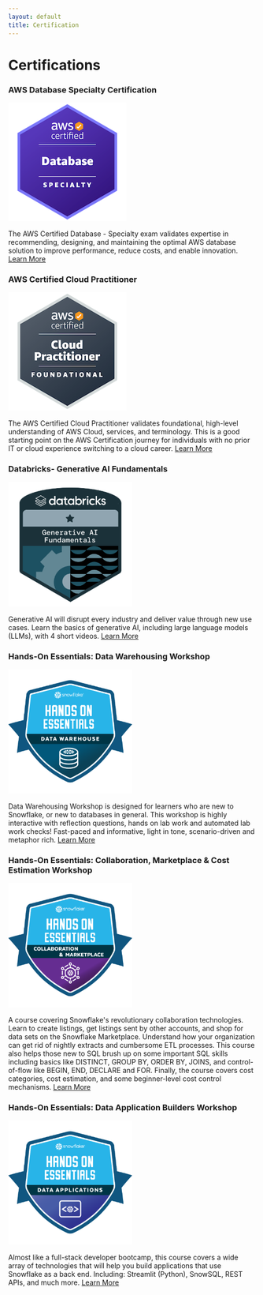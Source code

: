 ```yaml
---
layout: default
title: Certification
---
```


# Certifications

<div class="certification-container">
  
  <!-- AWS Database Specialty Certification -->
  <div class="certification-item">
    <h3>AWS Database Specialty Certification</h3>
    <a href="https://www.credly.com/badges/d1ad5b86-7471-4b4b-b930-ed1ff18fbe03/public_url" target="_blank">
      <img src="Images/aws-certified-database-specialty.png" alt="AWS Database Specialty Certification" style="max-width:50%; height:auto;">
    </a>
    <p>
      The AWS Certified Database - Specialty exam validates expertise in recommending, designing, and maintaining the optimal AWS database solution to improve performance, reduce costs, and enable innovation.
      <a href="https://aws.amazon.com/training/classroom/exam-readiness-aws-certified-database-specialty/?nc1=h_ls" target="_blank">Learn More</a>
    </p>
  </div>

  <!-- AWS Certified Cloud Practitioner -->
  <div class="certification-item">
    <h3>AWS Certified Cloud Practitioner</h3>
    <a href="https://www.credly.com/badges/db1046e1-470c-44d0-97cb-18e856c65e89/public_url" target="_blank">
      <img src="Images/aws-certified-cloud-practitioner.png" alt="AWS Certified Cloud Practitioner" style="max-width:50%; height:auto;">
    </a>
    <p>
      The AWS Certified Cloud Practitioner validates foundational, high-level understanding of AWS Cloud, services, and terminology. This is a good starting point on the AWS Certification journey for individuals with no prior IT or cloud experience switching to a cloud career.
       <a href="https://aws.amazon.com/certification/certified-cloud-practitioner/" target="_blank">Learn More</a>
    </p>
  </div>

  <!-- Databricks- Generative AI Fundamentals -->
  <div class="certification-item">
    <h3>Databricks- Generative AI Fundamentals</h3>
    <a href="https://credentials.databricks.com/256514da-65fa-4c8e-8622-563cf381f079#acc.nNeMrPYF" target="_blank">
      <img src="Images/Databricks-AI.png" alt="Databricks- Generative AI Fundamentals" style="max-width:50%; height:auto;">
    </a>
    <p>
       Generative AI will disrupt every industry and deliver value through new use cases. Learn the basics of generative AI, including large language models (LLMs), with 4 short videos. 
       <a href="https://www.databricks.com/learn/training/generative-ai-fundamentals-accreditation#data-video" target="_blank">Learn More</a>
    </p>
  </div>
  
   <!-- Hands-On Essentials: Data Warehousing Workshop -->
  <div class="certification-item">
    <h3>Hands-On Essentials: Data Warehousing Workshop</h3>
    <a href="https://achieve.snowflake.com/b9285e15-7c98-41ad-84fb-1366edba826e#acc.n4o9Zcmk" target="_blank">
      <img src="Images/Snowflake-DataWarehouse.png" alt="Hands-On Essentials: Data Warehousing Workshop" style="max-width:50%; height:auto;">
    </a>
    <p>
    Data Warehousing Workshop is designed for learners who are new to Snowflake, or new to databases in general. This workshop is highly interactive with reflection questions, hands on lab work and automated lab work checks! Fast-paced and informative, light in tone, scenario-driven and metaphor rich.
      <a href="https://learn.snowflake.com/en/courses/uni-essdww101/" target="_blank">
        Learn More
      </a>
    </p>
  </div>

   <!-- Hands-On Essentials: Collaboration, Marketplace & Cost Estimation Workshop -->
  <div class="certification-item">
    <h3>Hands-On Essentials: Collaboration, Marketplace & Cost Estimation Workshop</h3>
    <a href="https://achieve.snowflake.com/8e9d34bc-1092-406c-8ed0-59c31bc025e3#acc.BZeIWGwy" target="_blank">
      <img src="Images/Snowflake-Collaboration&Marketplace.png" alt="Hands-On Essentials: Collaboration, Marketplace & Cost Estimation Workshop" style="max-width:50%; height:auto;">
    </a>
    <p>
    A course covering Snowflake's revolutionary collaboration technologies. Learn to create listings, get listings sent by other accounts, and shop for data sets on the Snowflake Marketplace. Understand how your organization can get rid of nightly extracts and cumbersome ETL processes. This course also helps those new to SQL brush up on some important SQL skills including basics like DISTINCT, GROUP BY, ORDER BY, JOINS, and control-of-flow like BEGIN, END, DECLARE and FOR. Finally, the course covers cost categories, cost estimation, and some beginner-level cost control mechanisms.
      <a href="https://learn.snowflake.com/en/courses/uni-ess-cmcw/" target="_blank">
        Learn More
      </a>
    </p>
  </div>
   <!-- Hands-On Essentials: Data Application Builders Workshop -->
  <div class="certification-item">
    <h3>Hands-On Essentials: Data Application Builders Workshop</h3>
    <a href="https://achieve.snowflake.com/4c8e0a74-fcb1-45da-b8c8-7d5a95139885#acc.XtByKcGZ" target="_blank">
      <img src="Images/Snowflake-DataApplication.png" alt="Hands-On Essentials: Data Application Builders Workshop" style="max-width:50%; height:auto;">
    </a>
    <p>
    Almost like a full-stack developer bootcamp, this course covers a wide array of technologies that will help you build applications that use Snowflake as a back end. Including: Streamlit (Python), SnowSQL, REST APIs, and much more.
      <a href="https://learn.snowflake.com/en/courses/uni-ess-dabw/" target="_blank">
        Learn More
      </a>
    </p>
  </div>

</div>

